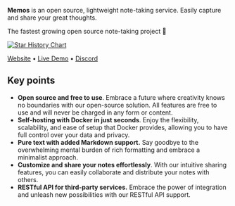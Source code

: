 **Memos** is an open source, lightweight note-taking service. Easily capture and share your great thoughts. 

The fastest growing open source note-taking project 🚀

[![Star History Chart](https://api.star-history.com/svg?repos=laurent22/joplin,logseq/logseq,usememos/memos&type=Date)](https://star-history.com/#laurent22/joplin&logseq/logseq&usememos/memos&Date)

[Website](https://www.usememos.com) • [Live Demo](https://demo.usememos.com/) • [Discord](https://discord.gg/tfPJa4UmAv)

## Key points

- **Open source and free to use**. Embrace a future where creativity knows no boundaries with our open-source solution. All features are free to use and will never be charged in any form or content.
- **Self-hosting with Docker in just seconds**. Enjoy the flexibility, scalability, and ease of setup that Docker provides, allowing you to have full control over your data and privacy.
- **Pure text with added Markdown support.** Say goodbye to the overwhelming mental burden of rich formatting and embrace a minimalist approach.
- **Customize and share your notes effortlessly**. With our intuitive sharing features, you can easily collaborate and distribute your notes with others.
- **RESTful API for third-party services.** Embrace the power of integration and unleash new possibilities with our RESTful API support.
